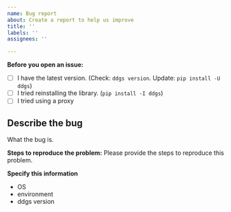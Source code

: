 ```yaml
---
name: Bug report
about: Create a report to help us improve
title: ''
labels: ''
assignees: ''

---
```

**Before you open an issue:**
- [ ] I have the latest version. (Check: `ddgs version`. Update: `pip install -U ddgs`)
- [ ] I tried reinstalling the library. (`pip install -I ddgs`)
- [ ] I tried using a proxy

## Describe the bug

What the bug is.

**Steps to reproduce the problem:**
Please provide the steps to reproduce this problem.

**Specify this information**

 - OS
 - environment
 - ddgs version
